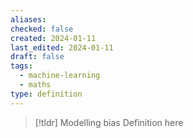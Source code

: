 ```yaml
---
aliases: 
checked: false
created: 2024-01-11
last_edited: 2024-01-11
draft: false
tags:
  - machine-learning
  - maths
type: definition
---
```

>[!tldr] Modelling bias
>Definition here

